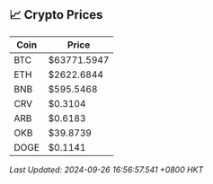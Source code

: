 ## 📈 Crypto Prices

| Coin | Price |
| ---- | ----- |
| BTC | $63771.5947 |
| ETH | $2622.6844 |
| BNB | $595.5468 |
| CRV | $0.3104 |
| ARB | $0.6183 |
| OKB | $39.8739 |
| DOGE | $0.1141 |

_Last Updated: 2024-09-26 16:56:57.541 +0800 HKT_